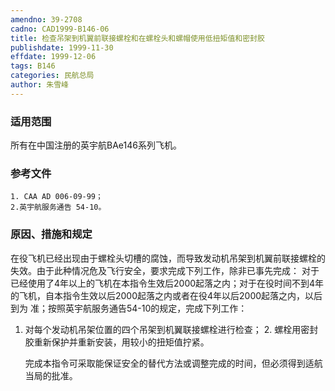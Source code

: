 ```yaml
---
amendno: 39-2708
cadno: CAD1999-B146-06
title: 检查吊架到机翼前联接螺栓和在螺栓头和螺帽使用低扭矩值和密封胶
publishdate: 1999-11-30
effdate: 1999-12-06
tags: B146
categories: 民航总局
author: 朱雪峰
---
```


### 适用范围 
所有在中国注册的英宇航BAe146系列飞机。

### 参考文件
    1. CAA AD 006-09-99；
    2.英宇航服务通告 54-10。


### 原因、措施和规定 
在役飞机已经出现由于螺栓头切槽的腐蚀，而导致发动机吊架到机翼前联接螺栓的失效。由于此种情况危及飞行安全，要求完成下列工作，除非已事先完成： 
    对于已经使用了4年以上的飞机在本指令生效后2000起落之内；对于在役时间不到4年的飞机，自本指令生效以后2000起落之内或者在役4年以后2000起落之内，以后到为 准；按照英宇航服务通告54-10的规定，完成下列工作： 
1. 对每个发动机吊架位置的四个吊架到机翼联接螺栓进行检查；
    2. 螺栓用密封胶重新保护并重新安装，用较小的扭矩值拧紧。 

    完成本指令可采取能保证安全的替代方法或调整完成的时间，但必须得到适航当局的批准。
  
